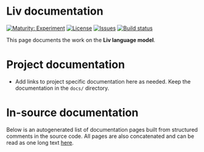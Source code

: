 # Liv documentation

[![Maturity: Experiment](https://img.shields.io/badge/Maturity-Experiment-black.svg)](https://giellalt.github.io/MaturityClassification.html)
[![License](https://img.shields.io/github/license/giellalt/lang-liv)](https://raw.githubusercontent.com/giellalt/lang-liv/develop/LICENSE)
[![Issues](https://img.shields.io/github/issues/giellalt/lang-liv)](https://github.com/giellalt/lang-liv/issues)
[![Build status](https://github.com/giellalt/lang-liv/workflows/Speller%20CI+CD/badge.svg)](https://github.com/giellalt/lang-liv/actions)

This page documents the work on the **Liv language model**. 

# Project documentation

* Add links to project specific documentation here as needed. Keep the documentation in the `docs/` directory.

# In-source documentation

Below is an autogenerated list of documentation pages built from structured comments in the source code. All pages are also concatenated and can be read as one long text [here](liv.md).
